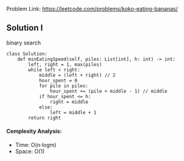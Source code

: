 Problem Link: https://leetcode.com/problems/koko-eating-bananas/



## Solution I
binary search

```python=
class Solution:
    def minEatingSpeed(self, piles: List[int], h: int) -> int:
        left, right = 1, max(piles)
        while left < right:
            middle = (left + right) // 2
            hour_spent = 0
            for pile in piles:
                hour_spent += (pile + middle - 1) // middle
            if hour_spent <= h:
                right = middle
            else:
                left = middle + 1
        return right
```

#### Complexity Analysis:
- Time: O(n⋅logm)
- Space: O(1)